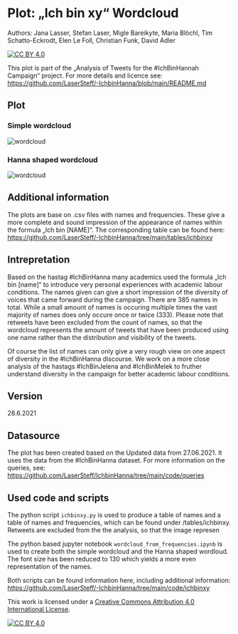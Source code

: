# Plot: „Ich bin xy“  Wordcloud

Authors: Jana Lasser, Stefan Laser, Migle Bareikyte, Maria Blöchl, Tim Schatto-Eckrodt, Elen Le Foll, Christian Funk, David Adler

[![CC BY 4.0][cc-by-shield]][cc-by]

This plot is part of the „Analysis of Tweets for the #IchBinHannah Campaign“ project. For more details and licence see: https://github.com/LaserSteff/-IchbinHanna/blob/main/README.md

## Plot

### Simple wordcloud
![wordcloud](https://github.com/LaserSteff/-IchbinHanna/blob/main/plots/ichbinxy/wordcloud_names_21-06-08.png)

### Hanna shaped wordcloud
![wordcloud](https://github.com/LaserSteff/-IchbinHanna/blob/main/plots/ichbinxy/wordcloud_names_hanna_21-06-28.png)

## Additional information
The plots are base on .csv files with names and frequencies. These give a more complete and sound impression of the appearance of names within the formula „Ich bin [NAME]“. The corresponding table can be found here:
https://github.com/LaserSteff/-IchbinHanna/tree/main/tables/ichbinxy


## Intrepretation

Based on the hastag #IchBinHanna many academics used the formula „Ich bin [name]“ to introduce very personal experiences with academic labour conditions. The names given can give a short impression of the diversity of voices that came forward during the campaign. There are 385 names in total. While a small amount of names is occuring multiple times the vast majority of names does only occure once or twice (333). Please note that retweets have been excluded from the count of names, so that the wordcloud represents the amount of tweets that have been produced using one name rather than the distribution and visibility of the tweets.

Of course the list of names can only give a very rough view on one aspect of diversity in the #IchBinHanna discourse. We work on a more close analysis of the hastags #IchBinJelena and #IchBinMelek to fruther understand diversity in the campaign for better academic labour conditions.

## Version
28.6.2021

## Datasource

The plot has been created based on the Updated data from 27.06.2021.
It uses the data from the #IchBinHanna dataset.
For more information on the queries, see: https://github.com/LaserSteff/IchbinHanna/tree/main/code/queries

## Used code and scripts

The python script `ichbinxy.py` is used to produce a table of names and a table of names and frequencies, which can be found under /tables/ichbinxy.
Retweets are excluded from the the analysis, so that the image represen

The python based jupyter notebook `wordcloud_from_frequencies.ipynb` is used to create both the simple wordcloud and the Hanna shaped wordloud. The font size has been reduced to 130 which yields a more even representation of the names.

Both scripts can be found information here, including additional information:  https://github.com/LaserSteff/-IchbinHanna/tree/main/code/ichbinxy


This work is licensed under a
[Creative Commons Attribution 4.0 International License][cc-by].

[![CC BY 4.0][cc-by-image]][cc-by]

[cc-by]: http://creativecommons.org/licenses/by/4.0/
[cc-by-image]: https://i.creativecommons.org/l/by/4.0/88x31.png
[cc-by-shield]: https://img.shields.io/badge/License-CC%20BY%204.0-lightgrey.svg
